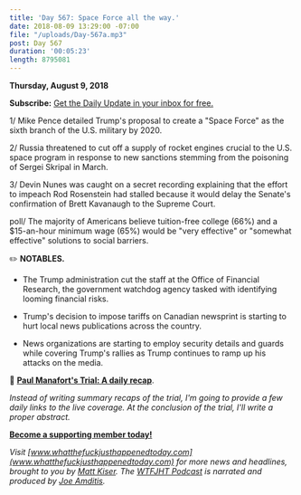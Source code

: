 ```yaml
---
title: 'Day 567: Space Force all the way.'
date: 2018-08-09 13:29:00 -07:00
file: "/uploads/Day-567a.mp3"
post: Day 567
duration: '00:05:23'
length: 8795081
---
```


**Thursday, August 9, 2018**

**Subscribe:** [Get the Daily Update in your inbox for free.](https://whatthefuckjusthappenedtoday.com/subscribe/)

1/ Mike Pence detailed Trump's proposal to create a "Space Force" as the sixth branch of the U.S. military by 2020.

2/ Russia threatened to cut off a supply of rocket engines crucial to the U.S. space program in response to new sanctions stemming from the poisoning of Sergei Skripal in March.

3/ Devin Nunes was caught on a secret recording explaining that the effort to impeach Rod Rosenstein had stalled because it would delay the Senate's confirmation of Brett Kavanaugh to the Supreme Court.

poll/ The majority of Americans believe tuition-free college (66%) and a $15-an-hour minimum wage (65%) would be "very effective" or "somewhat effective" solutions to social barriers.

✏️ **NOTABLES.**

* The Trump administration cut the staff at the Office of Financial Research, the government watchdog agency tasked with identifying looming financial risks.

* Trump's decision to impose tariffs on Canadian newsprint is starting to hurt local news publications across the country.

* News organizations are starting to employ security details and guards while covering Trump's rallies as Trump continues to ramp up his attacks on the media.

📰 **[Paul Manafort's Trial: A daily recap](https://whatthefuckjusthappenedtoday.com/paul-manaforts-trial/)**.

*Instead of writing summary recaps of the trial, I'm going to provide a few daily links to the live coverage. At the conclusion of the trial, I'll write a proper abstract.*

**[Become a supporting member today!](https://whatthefuckjusthappenedtoday.com/membership/?utm_source=2017\+Donors&utm_campaign=8dccd905d9-&utm_medium=email&utm_term=0_3bd36f654c-8dccd905d9-169730397)**

*Visit [www.whatthefuckjusthappenedtoday.com](www.whatthefuckjusthappenedtoday.com) for more news and headlines, brought to you by [Matt Kiser](https://twitter.com/Matt_Kiser). The [WTFJHT Podcast](https://whatthefuckjusthappenedtoday.com/podcasts/) is narrated and produced by [Joe Amditis](https://twitter.com/jsamditis).*